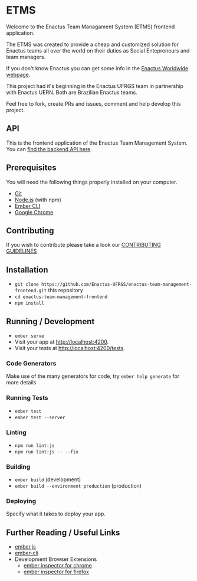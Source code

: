 # ETMS

Welcome to the Enactus Team Managament System (ETMS) frontend application.

The ETMS was created to provide a cheap and customized solution for Enactus
teams all over the world on their duties as Social Entepreneurs and team managers.

If you don't know Enactus you can get some info in the [Enactus Worldwide webpage](http://enactus.org/).

This project had it's beginning in the Enactus UFRGS team in partnership with Enactus UERN.
Both are Brazilian Enactus teams.

Feel free to fork, create PRs and issues, comment and help develop this project.

## API

This is the frontend application of the Enactus Team Management System.
You can [find the backend API here]().

## Prerequisites

You will need the following things properly installed on your computer.

* [Git](https://git-scm.com/)
* [Node.js](https://nodejs.org/) (with npm)
* [Ember CLI](https://ember-cli.com/)
* [Google Chrome](https://google.com/chrome/)

## Contributing

If you wish to contribute please take a look our [CONTRIBUTING GUIDELINES](CONTRIBUTING.md)

## Installation

* `git clone https://github.com/Enactus-UFRGS/enactus-team-management-frontend.git` this repository
* `cd enactus-team-management-frontend`
* `npm install`

## Running / Development

* `ember serve`
* Visit your app at [http://localhost:4200](http://localhost:4200).
* Visit your tests at [http://localhost:4200/tests](http://localhost:4200/tests).

### Code Generators

Make use of the many generators for code, try `ember help generate` for more details

### Running Tests

* `ember test`
* `ember test --server`

### Linting

* `npm run lint:js`
* `npm run lint:js -- --fix`

### Building

* `ember build` (development)
* `ember build --environment production` (production)

### Deploying

Specify what it takes to deploy your app.

## Further Reading / Useful Links

* [ember.js](https://emberjs.com/)
* [ember-cli](https://ember-cli.com/)
* Development Browser Extensions
  * [ember inspector for chrome](https://chrome.google.com/webstore/detail/ember-inspector/bmdblncegkenkacieihfhpjfppoconhi)
  * [ember inspector for firefox](https://addons.mozilla.org/en-US/firefox/addon/ember-inspector/)

